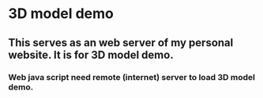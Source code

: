 # 3D model demo

## This serves as an web server of my personal website. It is for 3D model demo. 

### Web java script need remote (internet) server to load 3D model demo.

